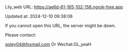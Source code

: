 Lily_web URL: https://ae6d-61-165-102-156.ngrok-free.app

Updated at: 2024-12-10 09:38:06

If you cannot open this URL, the server might be down.

Please contact: 

goley04@foxmail.com Or Wechat:GL_yeaH